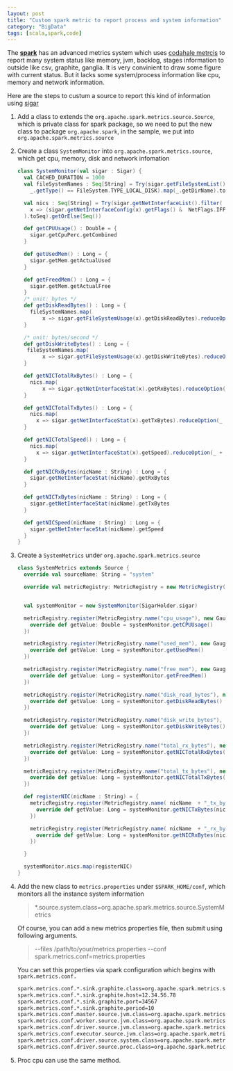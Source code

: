 ```yaml
---
layout: post
title: "Custom spark metric to report process and system information"
category: "BigData"
tags: [scala,spark,code]
---
```


The [**spark**](http://spark.apache.org/) has an advanced metrics system which uses [codahale metrcis](https://github.com/dropwizard/metrics) to report many system status like memory, jvm, backlog, stages information to outside like csv, graphite, ganglia. It is very convinient to draw some figure with current status. But it lacks some system/process information like cpu, memory and network information.

Here are  the steps to custum a source to report this kind of information using [sigar](https://github.com/hyperic/sigar)

1. Add a class to extends the `org.apache.spark.metrics.source.Source`, which is private class for spark package, so we need to put the new class to package `org.apache.spark`, in the sample, we put into `org.apache.spark.metrics.source`

2. Create a class `SystemMonitor` into `org.apache.spark.metrics.source`, which get cpu, memory, disk and network infomation

   ```scala
   class SystemMonitor(val sigar : Sigar) {
     val CACHED_DURATION = 1000
     val fileSystemNames : Seq[String] = Try(sigar.getFileSystemList().filter(
       _.getType() == FileSystem.TYPE_LOCAL_DISK).map(_.getDirName).toSeq).getOrElse(Seq())
   
     val nics : Seq[String] = Try(sigar.getNetInterfaceList().filter(
       x => (sigar.getNetInterfaceConfig(x).getFlags() &  NetFlags.IFF_UP) != 0
     ).toSeq).getOrElse(Seq())
   
     def getCPUUsage() : Double = {
       sigar.getCpuPerc.getCombined
     }
   
     def getUsedMem() : Long = {
       sigar.getMem.getActualUsed
     }
   
     def getFreedMem() : Long = {
       sigar.getMem.getActualFree
     }
     /* unit: bytes */
     def getDiskReadBytes() : Long = {
       fileSystemNames.map(
           x => sigar.getFileSystemUsage(x).getDiskReadBytes).reduceOption(_ + _).getOrElse(0L)
     }
   
     /* unit: bytes/second */
     def getDiskWriteBytes() : Long = {
      fileSystemNames.map(
           x => sigar.getFileSystemUsage(x).getDiskWriteBytes).reduceOption(_ + _).getOrElse(0L)
     }
   
     def getNICTotalRxBytes() : Long = {
       nics.map(
           x => sigar.getNetInterfaceStat(x).getRxBytes).reduceOption(_ + _).getOrElse(0L)
     }
   
     def getNICTotalTxBytes() : Long = {
       nics.map(
         x => sigar.getNetInterfaceStat(x).getTxBytes).reduceOption(_ + _).getOrElse(0L)
     }
   
     def getNICTotalSpeed() : Long = {
       nics.map(
         x => sigar.getNetInterfaceStat(x).getSpeed).reduceOption(_ + _).getOrElse(0L)
     }
   
     def getNICRxBytes(nicName : String) : Long = {
       sigar.getNetInterfaceStat(nicName).getRxBytes
     }
   
     def getNICTxBytes(nicName : String) : Long = {
       sigar.getNetInterfaceStat(nicName).getTxBytes
     }
   
     def getNICSpeed(nicName : String) : Long = {
       sigar.getNetInterfaceStat(nicName).getSpeed
     }   
   }
   ```

3. Create a `SystemMetrics` under `org.apache.spark.metrics.source`

   ```scala
   class SystemMetrics extends Source {
     override val sourceName: String = "system"
   
     override val metricRegistry: MetricRegistry = new MetricRegistry()
   
   
     val systemMonitor = new SystemMonitor(SigarHolder.sigar)
   
     metricRegistry.register(MetricRegistry.name("cpu_usage"), new Gauge[Double] {
       override def getValue: Double = systemMonitor.getCPUUsage()
     })
   
     metricRegistry.register(MetricRegistry.name("used_mem"), new Gauge[Long] {
       override def getValue: Long = systemMonitor.getUsedMem()
     })
   
     metricRegistry.register(MetricRegistry.name("free_mem"), new Gauge[Long] {
       override def getValue: Long = systemMonitor.getFreedMem()
     })
   
     metricRegistry.register(MetricRegistry.name("disk_read_bytes"), new Gauge[Long] {
       override def getValue: Long = systemMonitor.getDiskReadBytes()
     })
   
     metricRegistry.register(MetricRegistry.name("disk_write_bytes"), new Gauge[Long] {
       override def getValue: Long = systemMonitor.getDiskWriteBytes()
     })
   
     metricRegistry.register(MetricRegistry.name("total_rx_bytes"), new Gauge[Long] {
       override def getValue: Long = systemMonitor.getNICTotalRxBytes()
     })
   
     metricRegistry.register(MetricRegistry.name("total_tx_bytes"), new Gauge[Long] {
       override def getValue: Long = systemMonitor.getNICTotalTxBytes()
     })
   
     def registerNIC(nicName : String) = {
       metricRegistry.register(MetricRegistry.name( nicName  + "_tx_bytes"), new Gauge[Long] {
         override def getValue: Long = systemMonitor.getNICTxBytes(nicName)
       })
   
       metricRegistry.register(MetricRegistry.name( nicName  + "_rx_bytes"), new Gauge[Long] {
         override def getValue: Long = systemMonitor.getNICRxBytes(nicName)
       })
   
     }
   
     systemMonitor.nics.map(registerNIC)
   }
   ```
 
4. Add the new class to `metrics.properties` under `$SPARK_HOME/conf`, which monitors all the instance system information

   > *.source.system.class=org.apache.spark.metrics.source.SystemMetrics
   
   Of course, you can add a new metrics properties file, then submit using following arguments.

   > --files /path/to/your/metrics.properties
   > --conf spark.metrics.conf=metrics.properties


   You can set this properties via spark configuration which begins with `spark.metrics.conf.`

   ```bash      
   spark.metrics.conf.*.sink.graphite.class=org.apache.spark.metrics.sink.GraphiteSink
   spark.metrics.conf.*.sink.graphite.host=12.34.56.78
   spark.metrics.conf.*.sink.graphite.port=34567
   spark.metrics.conf.*.sink.graphite.period=10
   spark.metrics.conf.master.source.jvm.class=org.apache.spark.metrics.source.JvmSource
   spark.metrics.conf.worker.source.jvm.class=org.apache.spark.metrics.source.JvmSource
   spark.metrics.conf.driver.source.jvm.class=org.apache.spark.metrics.source.JvmSource
   spark.metrics.conf.executor.source.jvm.class=org.apache.spark.metrics.source.JvmSource
   spark.metrics.conf.driver.source.system.class=org.apache.spark.metrics.source.SystemMetrics
   spark.metrics.conf.driver.source.proc.class=org.apache.spark.metrics.source.ProcMetrics
   ```

5. Proc cpu can use the same method.
 
